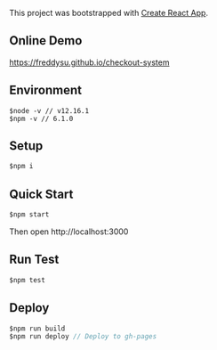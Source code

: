 This project was bootstrapped with [Create React App](https://github.com/facebook/create-react-app).

## Online Demo
https://freddysu.github.io/checkout-system

## Environment
```
$node -v // v12.16.1
$npm -v // 6.1.0
```

## Setup
```javascript
$npm i
```

## Quick Start
```javascript
$npm start
```

Then open http://localhost:3000

## Run Test
```javascript
$npm test
```

## Deploy
```javascript
$npm run build
$npm run deploy // Deploy to gh-pages
```